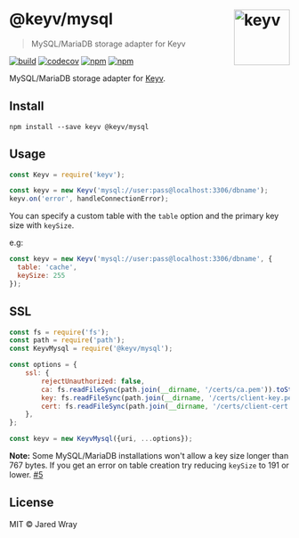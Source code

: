 # @keyv/mysql [<img width="100" align="right" src="https://jaredwray.com/images/keyv.svg" alt="keyv">](https://github.com/jaredwra/keyv)

> MySQL/MariaDB storage adapter for Keyv

[![build](https://github.com/jaredwray/keyv/actions/workflows/tests.yaml/badge.svg)](https://github.com/jaredwray/keyv/actions/workflows/tests.yaml)
[![codecov](https://codecov.io/gh/jaredwray/keyv/branch/main/graph/badge.svg?token=bRzR3RyOXZ)](https://codecov.io/gh/jaredwray/keyv)
[![npm](https://img.shields.io/npm/v/@keyv/mysql.svg)](https://www.npmjs.com/package/@keyv/mysql)
[![npm](https://img.shields.io/npm/dm/@keyv/mysql)](https://npmjs.com/package/@keyv/mysql)

MySQL/MariaDB storage adapter for [Keyv](https://github.com/jaredwray/keyv).

## Install

```shell
npm install --save keyv @keyv/mysql
```

## Usage

```js
const Keyv = require('keyv');

const keyv = new Keyv('mysql://user:pass@localhost:3306/dbname');
keyv.on('error', handleConnectionError);
```

You can specify a custom table with the `table` option and the primary key size with `keySize`.

e.g:

```js
const keyv = new Keyv('mysql://user:pass@localhost:3306/dbname', {
  table: 'cache',
  keySize: 255
});
```

## SSL

```js
const fs = require('fs');
const path = require('path');
const KeyvMysql = require('@keyv/mysql');

const options = {
	ssl: {
		rejectUnauthorized: false,
		ca: fs.readFileSync(path.join(__dirname, '/certs/ca.pem')).toString(),
		key: fs.readFileSync(path.join(__dirname, '/certs/client-key.pem')).toString(),
		cert: fs.readFileSync(path.join(__dirname, '/certs/client-cert.pem')).toString(),
	},
};

const keyv = new KeyvMysql({uri, ...options});

```

**Note:** Some MySQL/MariaDB installations won't allow a key size longer than 767 bytes. If you get an error on table creation try reducing `keySize` to 191 or lower. [#5](https://github.com/jaredwray/keyv-sql/issues/5)

## License

MIT © Jared Wray
